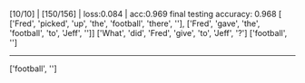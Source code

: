[10/10] | [150/156] | loss:0.084 | acc:0.969
final testing accuracy: 0.968
[   ['Fred', 'picked', 'up', 'the', 'football', 'there', '<end>'],
    ['Fred', 'gave', 'the', 'football', 'to', 'Jeff', '<end>']]
['What', 'did', 'Fred', 'give', 'to', 'Jeff', '?']
['football', '<end>']
- - - - - - - - - - - - 
['football', '<end>']
